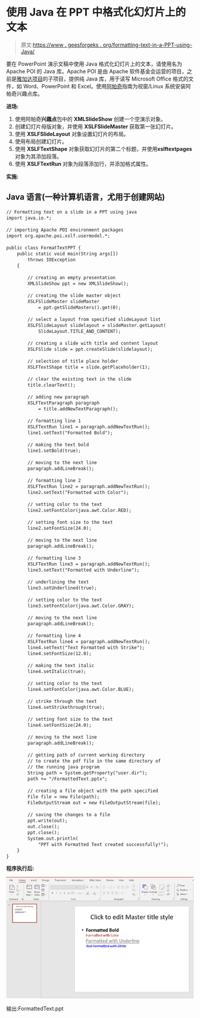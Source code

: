 # 使用 Java 在 PPT 中格式化幻灯片上的文本

> 原文:[https://www . geesforgeks . org/formatting-text-in-a-PPT-using-Java/](https://www.geeksforgeeks.org/formatting-text-on-a-slide-in-a-ppt-using-java/)

要在 PowerPoint 演示文稿中使用 Java 格式化幻灯片上的文本，请使用名为 Apache POI 的 Java 库。Apache POI 是由 Apache 软件基金会运营的项目，之前是[雅加达项目](https://jakarta.apache.org/)的子项目，提供纯 Java 库，用于读写 Microsoft Office 格式的文件，如 Word、PowerPoint 和 Excel。使用[阿帕奇](https://www.geeksforgeeks.org/apache-poi-introduction/)指南为视窗/Linux 系统安装阿帕奇兴趣点库。

**进场:**

1.  使用阿帕奇**兴趣点**包中的 **XMLSlideShow** 创建一个空演示对象。
2.  创建幻灯片母版对象，并使用 **XSLFSlideMaster** 获取第一张幻灯片。
3.  使用 **XSLFSlideLayout** 对象设置幻灯片的布局。
4.  使用布局创建幻灯片。
5.  使用 **XSLFTextShape** 对象获取幻灯片的第二个标题，并使用**xslftextpages**对象为其添加段落。
6.  使用 **XSLFTextRun** 对象为段落添加行，并添加格式属性。

**实施:**

## Java 语言(一种计算机语言，尤用于创建网站)

```
// Formatting text on a slide in a PPT using java
import java.io.*;

// importing Apache POI environment packages
import org.apache.poi.xslf.usermodel.*;

public class FormatTextPPT {
    public static void main(String args[])
        throws IOException
    {

        // creating an empty presentation
        XMLSlideShow ppt = new XMLSlideShow();

        // creating the slide master object
        XSLFSlideMaster slideMaster
            = ppt.getSlideMasters().get(0);

        // select a layout from specified slideLayout list
        XSLFSlideLayout slidelayout = slideMaster.getLayout(
            SlideLayout.TITLE_AND_CONTENT);

        // creating a slide with title and content layout
        XSLFSlide slide = ppt.createSlide(slidelayout);

        // selection of title place holder
        XSLFTextShape title = slide.getPlaceholder(1);

        // clear the existing text in the slide
        title.clearText();

        // adding new paragraph
        XSLFTextParagraph paragraph
            = title.addNewTextParagraph();

        // formatting line 1
        XSLFTextRun line1 = paragraph.addNewTextRun();
        line1.setText("Formatted Bold");

        // making the text bold
        line1.setBold(true);

        // moving to the next line
        paragraph.addLineBreak();

        // formatting line 2
        XSLFTextRun line2 = paragraph.addNewTextRun();
        line2.setText("Formatted with Color");

        // setting color to the text
        line2.setFontColor(java.awt.Color.RED);

        // setting font size to the text
        line2.setFontSize(24.0);

        // moving to the next line
        paragraph.addLineBreak();

        // formatting line 3
        XSLFTextRun line3 = paragraph.addNewTextRun();
        line3.setText("Formatted with Underline");

        // underlining the text
        line3.setUnderlined(true);

        // setting color to the text
        line3.setFontColor(java.awt.Color.GRAY);

        // moving to the next line
        paragraph.addLineBreak();

        // formatting line 4
        XSLFTextRun line4 = paragraph.addNewTextRun();
        line4.setText("Text Formatted with Strike");
        line4.setFontSize(12.0);

        // making the text italic
        line4.setItalic(true);

        // setting color to the text
        line4.setFontColor(java.awt.Color.BLUE);

        // strike through the text
        line4.setStrikethrough(true);

        // setting font size to the text
        line4.setFontSize(24.0);

        // moving to the next line
        paragraph.addLineBreak();

        // getting path of current working directory
        // to create the pdf file in the same directory of
        // the running java program
        String path = System.getProperty("user.dir");
        path += "/FormattedText.pptx";

        // creating a file object with the path specified
        File file = new File(path);
        FileOutputStream out = new FileOutputStream(file);

        // saving the changes to a file
        ppt.write(out);
        out.close();
        ppt.close();
        System.out.println(
            "PPT with Formatted Text created successfully!");
    }
}
```

**程序执行后:**

![](img/8d72e9e6b2f923d0e4fab6b6631744ee.png)

输出:FormattedText.ppt